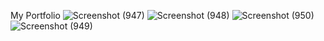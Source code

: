 My Portfolio
![Screenshot (947)](https://github.com/user-attachments/assets/9587ae53-65c6-4324-ace5-f453545339bf)
![Screenshot (948)](https://github.com/user-attachments/assets/92404866-944f-4ab9-9b1c-ba22d40f00c7)
![Screenshot (950)](https://github.com/user-attachments/assets/1b072895-295e-4ecb-b505-683b3a214b11)
![Screenshot (949)](https://github.com/user-attachments/assets/05123b3e-1186-4760-a67e-baf8f2fe9ccd)
